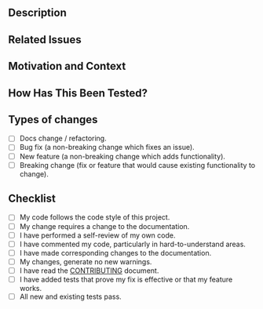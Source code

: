<!--- Provide a general summary of your changes in the Title above. -->

## Description
<!--- Describe your changes in detail. -->

## Related Issues
<!--- This project only accepts pull requests related to open issues. -->
<!--- If suggesting a new feature or change, please discuss it in an issue first. --> 
<!--- If fixing a bug, there should be an issue describing it with steps to reproduce. -->
<!--- Please link to the issue here. -->

## Motivation and Context
<!--- Why is this change required? What problem does it solve? -->

## How Has This Been Tested?
<!--- Please describe in detail how you tested your changes. -->
<!--- Include details of the tests you ran. -->

## Types of changes
<!--- What types of changes does your code introduce? Put an `x` in all the boxes that apply: -->
- [ ] Docs change / refactoring.
- [ ] Bug fix (a non-breaking change which fixes an issue).
- [ ] New feature (a non-breaking change which adds functionality).
- [ ] Breaking change (fix or feature that would cause existing functionality to change).

## Checklist
<!--- Go over all the following points, and put an `x` in all the boxes that apply. -->
- [ ] My code follows the code style of this project.
- [ ] My change requires a change to the documentation.
- [ ] I have performed a self-review of my own code.
- [ ] I have commented my code, particularly in hard-to-understand areas.
- [ ] I have made corresponding changes to the documentation.
- [ ] My changes, generate no new warnings.
- [ ] I have read the [CONTRIBUTING](https://github.com/ArmynC/ArminC-AutoExec/blob/master/docs/CONTRIBUTING.md) document.
- [ ] I have added tests that prove my fix is effective or that my feature works.
- [ ] All new and existing tests pass.
